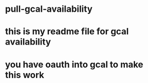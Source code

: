 # pull-gcal-availability
# this is my readme file for gcal availability
# you have oauth into gcal to make this work

